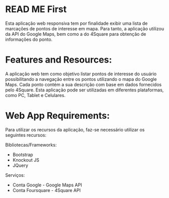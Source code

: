 READ ME First
=============

Esta aplicação web responsiva tem por finalidade exibir uma lista de marcações de pontos de interesse em mapa. Para tanto, a aplicação utilizou da API do Google Maps, bem como a do 4Square para obtenção de informações do ponto.

Features and Resources:
=======================

A aplicação web tem como objetivo listar pontos de interesse do usuário possibilitando a navegação entre os pontos utilizando o mapa do Google Maps. Cada ponto contém a sua descrição com base em dados fornecidos pelo 4Square. Esta aplicação pode ser utilizadas em diferentes plataformas, como PC, Tablet e Celulares. 

Web App Requirements:
=====================

Para utilizar os recursos da aplicação, faz-se necessário utilizar os seguintes recursos:

Bibliotecas/Frameworks:
- Bootstrap
- Knockout JS
- JQuery

Serviços:
- Conta Google - Google Maps API
- Conta Foursquare - 4Square API


